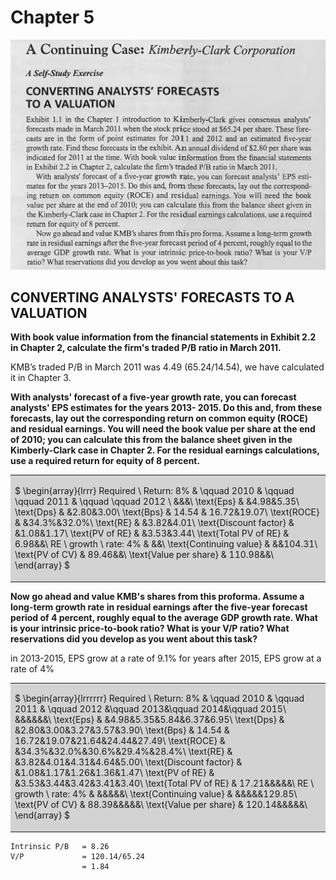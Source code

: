 # Chapter 5

![](figures/figure7.png)

## CONVERTING ANALYSTS' FORECASTS TO A VALUATION

**With book value information from the financial statements in Exhibit 2.2 in Chapter 2, calculate the firm's traded P/B ratio in March 2011.**

KMB’s traded P/B in March 2011 was 4.49 (65.24/14.54), we have calculated it in Chapter 3.

**With analysts' forecast of a five-year growth rate, you can forecast analysts' EPS estimates for the years 2013- 2015. Do this and, from these forecasts, lay out the corresponding return on common equity (ROCE) and residual earnings. You will need the book value per share at the end of 2010; you can calculate this from the balance sheet given in the Kimberly-Clark case in Chapter 2. For the residual earnings calculations, use a required return for equity of 8 percent.**

<table><tr><td bgcolor=lightgrey>

$
\begin{array}{lrrr}
Required \ Return: 8\% & \qquad 2010 & \qquad \qquad 2011 & \qquad \qquad 2012 \\
 &&&\\
 \text{Eps} & &4.98&5.35\\
 \text{Dps} & &2.80&3.00\\
 \text{Bps} & 14.54 & 16.72&19.07\\
 \text{ROCE} & &34.3\%&32.0\%\\
 \text{RE} & &3.82&4.01\\
 \text{Discount factor} & &1.08&1.17\\
 \text{PV of RE} & &3.53&3.44\\
 \text{Total PV of RE} & 6.98&&\\
RE \ growth \ rate: 4\% & &&\\
 \text{Continuing value} & &&104.31\\
 \text{PV of CV} & 89.46&&\\
 \text{Value per share} & 110.98&&\\
\end{array}
$
</td></tr></table>

**Now go ahead and value KMB's shares from this proforma. Assume a long-term growth rate in residual earnings after the five-year forecast period of 4 percent, roughly equal to the average GDP growth rate. What is your intrinsic price-to-book ratio? What is your V/P ratio? What reservations did you develop as you went about this task?**

in 2013-2015, EPS grow at a rate of 9.1%
for years after 2015, EPS grow at a rate of 4%

<table><tr><td bgcolor=lightgrey>

$
\begin{array}{lrrrrrr}
Required \ Return: 8\% & \qquad 2010 & \qquad 2011 & \qquad 2012 &\qquad 2013&\qquad 2014&\qquad 2015\\
 &&&&&&\\
 \text{Eps} & &4.98&5.35&5.84&6.37&6.95\\
 \text{Dps} & &2.80&3.00&3.27&3.57&3.90\\
 \text{Bps} & 14.54 & 16.72&19.07&21.64&24.44&27.49\\
 \text{ROCE} & &34.3\%&32.0\%&30.6\%&29.4\%&28.4\%\\
 \text{RE} & &3.82&4.01&4.31&4.64&5.00\\
 \text{Discount factor} & &1.08&1.17&1.26&1.36&1.47\\
 \text{PV of RE} & &3.53&3.44&3.42&3.41&3.40\\
 \text{Total PV of RE} & 17.21&&&&&\\
RE \ growth \ rate: 4\% & &&&&&\\
 \text{Continuing value} & &&&&&129.85\\
 \text{PV of CV} & 88.39&&&&&\\
 \text{Value per share} & 120.14&&&&&\\
\end{array}
$
</td></tr></table>

    Intrinsic P/B   = 8.26
    V/P             = 120.14/65.24 
                    = 1.84
